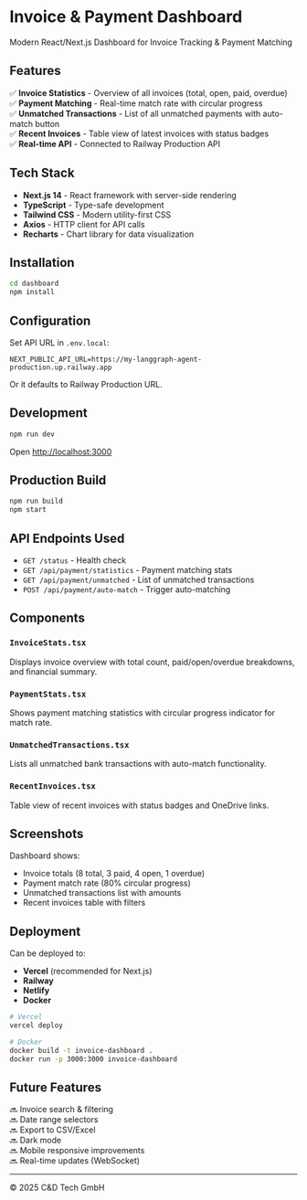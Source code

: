 # Invoice & Payment Dashboard

Modern React/Next.js Dashboard for Invoice Tracking & Payment Matching

## Features

✅ **Invoice Statistics** - Overview of all invoices (total, open, paid, overdue)  
✅ **Payment Matching** - Real-time match rate with circular progress  
✅ **Unmatched Transactions** - List of all unmatched payments with auto-match button  
✅ **Recent Invoices** - Table view of latest invoices with status badges  
✅ **Real-time API** - Connected to Railway Production API  

## Tech Stack

- **Next.js 14** - React framework with server-side rendering
- **TypeScript** - Type-safe development
- **Tailwind CSS** - Modern utility-first CSS
- **Axios** - HTTP client for API calls
- **Recharts** - Chart library for data visualization

## Installation

```bash
cd dashboard
npm install
```

## Configuration

Set API URL in `.env.local`:

```env
NEXT_PUBLIC_API_URL=https://my-langgraph-agent-production.up.railway.app
```

Or it defaults to Railway Production URL.

## Development

```bash
npm run dev
```

Open [http://localhost:3000](http://localhost:3000)

## Production Build

```bash
npm run build
npm start
```

## API Endpoints Used

- `GET /status` - Health check
- `GET /api/payment/statistics` - Payment matching stats
- `GET /api/payment/unmatched` - List of unmatched transactions
- `POST /api/payment/auto-match` - Trigger auto-matching

## Components

### `InvoiceStats.tsx`
Displays invoice overview with total count, paid/open/overdue breakdowns, and financial summary.

### `PaymentStats.tsx`
Shows payment matching statistics with circular progress indicator for match rate.

### `UnmatchedTransactions.tsx`
Lists all unmatched bank transactions with auto-match functionality.

### `RecentInvoices.tsx`
Table view of recent invoices with status badges and OneDrive links.

## Screenshots

Dashboard shows:
- Invoice totals (8 total, 3 paid, 4 open, 1 overdue)
- Payment match rate (80% circular progress)
- Unmatched transactions list with amounts
- Recent invoices table with filters

## Deployment

Can be deployed to:
- **Vercel** (recommended for Next.js)
- **Railway**
- **Netlify**
- **Docker**

```bash
# Vercel
vercel deploy

# Docker
docker build -t invoice-dashboard .
docker run -p 3000:3000 invoice-dashboard
```

## Future Features

🔜 Invoice search & filtering  
🔜 Date range selectors  
🔜 Export to CSV/Excel  
🔜 Dark mode  
🔜 Mobile responsive improvements  
🔜 Real-time updates (WebSocket)  

---

© 2025 C&D Tech GmbH
